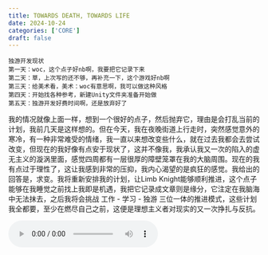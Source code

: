 ```yaml
---
title: TOWARDS DEATH, TOWARDS LIFE
date: 2024-10-24
categories: ['CORE']
draft: false
---
```


```DeadCode
独游开发现状
第一天：woc，这个点子好nb啊，我要把它记录下来
第二天：草，上次写的还不够，再补充一下，这个游戏好nb啊
第三天：给美术看，美术：woc有意思啊，我可以做这种风格
第四天：开始找各种参考，新建Unity文件夹准备开始做
第五天：独游开发好费时间啊，还是放弃好了
```
​	我的情况就像上面一样，想到一个很好的点子，然后抛弃它，理由是会打乱当前的计划，我前几天是这样想的。但在今天，我在夜晚街道上行走时，突然感觉意外的寒冷，有一种非常难受的情绪，我一直以来想改变些什么，就在过去我都会去尝试改变，但现在的我好像有点安于现状了，这并不像我，我承认我又一次的陷入的虚无主义的漩涡里面，感觉四周都有一层很厚的障壁笼罩在我的大脑周围。现在的我有点过于理性了，这让我感到非常的压抑，我内心渴望的是疯狂的感觉。我给出的回答是，求变。我将重新安排我的计划，让Limb Knight能够顺利推进，这个点子能够在我睡觉之前找上我即是机遇，我把它记录成文章则是缘分，它注定在我脑海中无法抹去，之后我将会挑战 工作 - 学习 - 独游 三位一体的推进模式，这些计划我全都要，至少在燃尽自己之前，这便是理想主义者对现实的又一次挣扎与反抗。

<audio controls autoplay>
  <source src="/audios/TOWARDS DEATH, TOWARDS LIFE.mp3" type="audio/mpeg">
  Your browser does not support the audio tag.
</audio>
